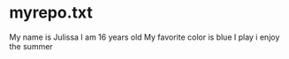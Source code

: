 # myrepo.txt
My name is Julissa
I am 16 years old
My favorite color is blue
I play 
i enjoy the summer
